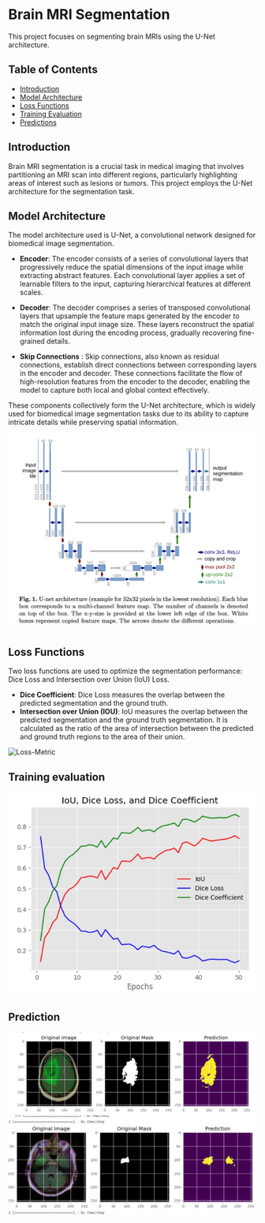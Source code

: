 # Brain MRI Segmentation

This project focuses on segmenting brain MRIs using the U-Net architecture. 

## Table of Contents

- [Introduction](#introduction)
- [Model Architecture](#model-architecture)
- [Loss Functions](#loss-functions)
- [Training Evaluation](#training-evaluation)
- [Predictions](#prediction)

## Introduction

Brain MRI segmentation is a crucial task in medical imaging that involves partitioning an MRI scan into different regions, particularly highlighting areas of interest such as lesions or tumors. This project employs the U-Net architecture for the segmentation task.


## Model Architecture

The model architecture used is U-Net, a convolutional network designed for biomedical image segmentation.

- **Encoder**: The encoder consists of a series of convolutional layers that progressively reduce the spatial dimensions of the input image while extracting abstract features. Each convolutional layer applies a set of learnable filters to the input, capturing hierarchical features at different scales.

- **Decoder**: The decoder comprises a series of transposed convolutional layers that upsample the feature maps generated by the encoder to match the original input image size. These layers reconstruct the spatial information lost during the encoding process, gradually recovering fine-grained details.

- **Skip Connections** : Skip connections, also known as residual connections, establish direct connections between corresponding layers in the encoder and decoder. These connections facilitate the flow of high-resolution features from the encoder to the decoder, enabling the model to capture both local and global context effectively.

These components collectively form the U-Net architecture, which is widely used for biomedical image segmentation tasks due to its ability to capture intricate details while preserving spatial information.

![U-Net Architecture](./images/Unet_arch.jpg)

## Loss Functions

Two loss functions are used to optimize the segmentation performance: Dice Loss and Intersection over Union (IoU) Loss.

- **Dice Coefficient**: Dice Loss measures the overlap between the predicted segmentation and the ground truth.
- **Intersection over Union (IOU)**: IoU measures the overlap between the predicted segmentation and the ground truth segmentation. It is calculated as the ratio of the area of intersection between the predicted and ground truth regions to the area of their union.

![Loss-Metric](./images/loss-metrics.jpg)

## Training evaluation
![Loss-Metric](./images/train_metrics.jpg)

## Prediction
![L1](./images/pred1.jpg)
![L1](./images/pred2.jpg)



